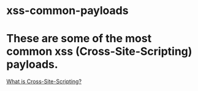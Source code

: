 # xss-common-payloads
<h1>These are some of the most common xss (Cross-Site-Scripting) payloads.</h1>
<a href="https://portswigger.net/web-security/cross-site-scripting">What is Cross-Site-Scripting?</a>
